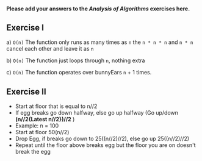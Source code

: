 #### Please add your answers to the ***Analysis of  Algorithms*** exercises here.

## Exercise I

a) `O(n)` The function only runs as many times as `n` the `n * n * n` and `n * n` cancel each other and leave it as `n`


b) `O(n)` The function just loops through `n`, nothing extra


c) `O(n)` The function operates over bunnyEars `n` + 1 times.


## Exercise II

- Start at floor that is equal to n//2
- If egg breaks go down halfway, else go up halfway (Go up/down **(n//2{Latest n//2})//2** )
- Example: n = 100
- Start at floor 50(n//2)
- Drop Egg, if breaks go down to 25((n//2)//2), else go up 25((n//2)//2)
- Repeat until the floor above breaks egg but the floor you are on doesn't break the egg


